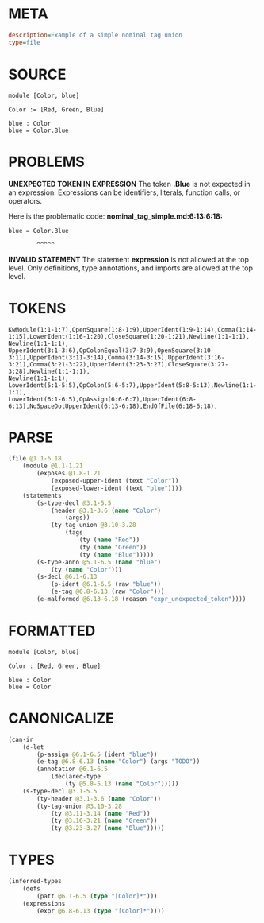 # META
~~~ini
description=Example of a simple nominal tag union
type=file
~~~
# SOURCE
~~~roc
module [Color, blue]

Color := [Red, Green, Blue]

blue : Color
blue = Color.Blue
~~~
# PROBLEMS
**UNEXPECTED TOKEN IN EXPRESSION**
The token **.Blue** is not expected in an expression.
Expressions can be identifiers, literals, function calls, or operators.

Here is the problematic code:
**nominal_tag_simple.md:6:13:6:18:**
```roc
blue = Color.Blue
```
            ^^^^^


**INVALID STATEMENT**
The statement **expression** is not allowed at the top level.
Only definitions, type annotations, and imports are allowed at the top level.

# TOKENS
~~~zig
KwModule(1:1-1:7),OpenSquare(1:8-1:9),UpperIdent(1:9-1:14),Comma(1:14-1:15),LowerIdent(1:16-1:20),CloseSquare(1:20-1:21),Newline(1:1-1:1),
Newline(1:1-1:1),
UpperIdent(3:1-3:6),OpColonEqual(3:7-3:9),OpenSquare(3:10-3:11),UpperIdent(3:11-3:14),Comma(3:14-3:15),UpperIdent(3:16-3:21),Comma(3:21-3:22),UpperIdent(3:23-3:27),CloseSquare(3:27-3:28),Newline(1:1-1:1),
Newline(1:1-1:1),
LowerIdent(5:1-5:5),OpColon(5:6-5:7),UpperIdent(5:8-5:13),Newline(1:1-1:1),
LowerIdent(6:1-6:5),OpAssign(6:6-6:7),UpperIdent(6:8-6:13),NoSpaceDotUpperIdent(6:13-6:18),EndOfFile(6:18-6:18),
~~~
# PARSE
~~~clojure
(file @1.1-6.18
	(module @1.1-1.21
		(exposes @1.8-1.21
			(exposed-upper-ident (text "Color"))
			(exposed-lower-ident (text "blue"))))
	(statements
		(s-type-decl @3.1-5.5
			(header @3.1-3.6 (name "Color")
				(args))
			(ty-tag-union @3.10-3.28
				(tags
					(ty (name "Red"))
					(ty (name "Green"))
					(ty (name "Blue")))))
		(s-type-anno @5.1-6.5 (name "blue")
			(ty (name "Color")))
		(s-decl @6.1-6.13
			(p-ident @6.1-6.5 (raw "blue"))
			(e-tag @6.8-6.13 (raw "Color")))
		(e-malformed @6.13-6.18 (reason "expr_unexpected_token"))))
~~~
# FORMATTED
~~~roc
module [Color, blue]

Color : [Red, Green, Blue]

blue : Color
blue = Color
~~~
# CANONICALIZE
~~~clojure
(can-ir
	(d-let
		(p-assign @6.1-6.5 (ident "blue"))
		(e-tag @6.8-6.13 (name "Color") (args "TODO"))
		(annotation @6.1-6.5
			(declared-type
				(ty @5.8-5.13 (name "Color")))))
	(s-type-decl @3.1-5.5
		(ty-header @3.1-3.6 (name "Color"))
		(ty-tag-union @3.10-3.28
			(ty @3.11-3.14 (name "Red"))
			(ty @3.16-3.21 (name "Green"))
			(ty @3.23-3.27 (name "Blue")))))
~~~
# TYPES
~~~clojure
(inferred-types
	(defs
		(patt @6.1-6.5 (type "[Color]*")))
	(expressions
		(expr @6.8-6.13 (type "[Color]*"))))
~~~
